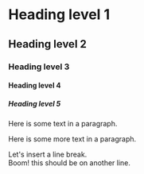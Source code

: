 # Heading level 1

## Heading level 2

### Heading level 3

#### Heading level 4

##### Heading level 5

Here is some text in a paragraph.

Here is some more text in a paragraph.

Let's insert a line break.  
Boom! this should be on another line.